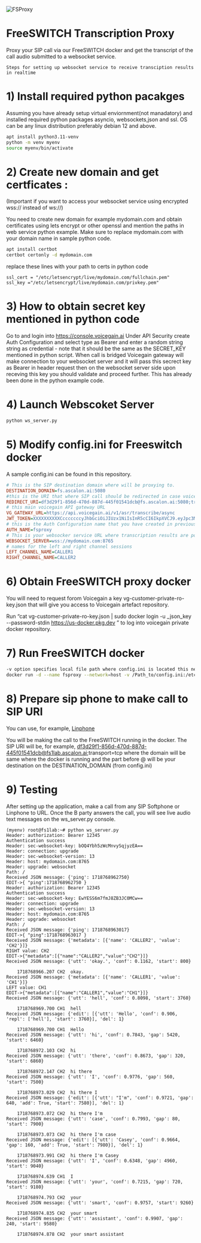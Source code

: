 ![FSProxy](./FSProxy.png)

# FreeSWITCH Transcription Proxy
Proxy your SIP call via our FreeSWITCH docker and get the transcript of the call audio submitted to a websocket service.

```Steps for setting up websocket service to receive transciption results in realtime```
# 1) Install required python pacakges
Assuming you have already setup virtual enviornment(not manadatory) and installed required python packages asyncio, websockets,json and ssl. OS can be any linux distribution preferably debian 12 and above.
```sh
apt install python3.11-venv
python -m venv myenv
source myenv/bin/activate
```
# 2) Create new domain and get certficates :

(Important if you want to access your websocket service using encrypted wss:// instead of ws://)

You need to create new domain for example mydomain.com and obtain certificates using lets encrypt or other openssl and mention the paths in web service python example.
Make sure to replace mydomain.com with your domain name in sample python code.

```sh
apt install certbot
certbot certonly -d mydomain.com
```
replace these lines with your path to certs in python code
```
ssl_cert = "/etc/letsencrypt/live/mydomain.com/fullchain.pem"
ssl_key ="/etc/letsencrypt/live/mydomain.com/privkey.pem"
```
# 3) How to obtain secret key mentioned in python code

Go to and login into https://console.voicegain.ai Under API Security create Auth Configuration and select type as Bearer and enter a random string string as credential - note that it should be the same as the SECRET_KEY mentioned in python script. When call is bridged Voicegain gateway will make connection to your websocket server and it will pass this secrect key as Bearer in header request then on the websocket server side upon receving this key you should validate and proceed further. This has already been done in the python example code. 

# 4) Launch Webscoket Server
```sh
python ws_server.py
```
# 5) Modify config.ini for Freeswitch docker 
A sample config.ini can be found in this repository.
```ini
# This is the SIP destination domain where will be proxying to.
DESTINATION_DOMAIN=fs.ascalon.ai:5080
#this is the URI that where SIP call should be redirected in case voicegain services are down to bypass Voicegain, in this case no transcriptions results will be posted to your webserver
REDIRECT_URI=df3d29f1-856d-470d-887d-445f01541dcb@fs.ascalon.ai:5080;transport=tcp
# this main voicegain API gateway URL 
VG_GATEWAY_URL=https://api.voicegain.ai/v1/asr/transcribe/async
JWT_TOKEN=XXXXXXXXXXCcccccccyJhbGciOiJIUzx1NiIsInR5cCI6IkpXVCJ9.eyJpc3MiOiI5Y2QxN2I0NS03MzI2LTRiODEtYTQzNi1jYThlOTgxOWYyNWMiLCJhdWQiOiIqLmFzY2Fsb24uYWkiLCJzdWIixiIyZjI5Mj
# this is the Auth Configuration name that you have created in previous steps above, so the Voicegain gateway will use this name and pickup credential and auth type mentioned in the portal and make a connection to your websocket server so that you can validate it. 
AUTH_NAME=fsproxy
# This is your websocker service URL where transcription results are posted in real-time
WEBSOCKET_SERVER=wss://mydomain.com:8765
# names for the left and right channel sessions
LEFT_CHANNEL_NAME=CALLER1
RIGHT_CHANNEL_NAME=CALLER2
```
# 6) Obtain FreeSWITCH proxy docker

You will need to request forom Voicegain a key vg-customer-private-ro-key.json that will give you access to Voicegain artefact repository.

Run “cat vg-customer-private-ro-key.json | sudo docker login -u _json_key --password-stdin https://us-docker.pkg.dev ” to log into voicegain private docker repository.

# 7) Run FreeSWITCH docker
```sh
-v option specifies local file path where config.ini is located this needs to be changed to where the file was copied.
docker run -d --name fsproxy --network=host -v /Path_to/config.ini:/etc/config.ini fspx1:latest
```
# 8) Prepare sip phone to make call to SIP URI

You can use, for example, [Linphone](./LINPHONE.md)

You will be making the call to the FreeSWITCH running in the docker. The SIP URI will be, for example, df3d29f1-856d-470d-887d-445f01541dcb@fs1lab.ascalon.ai;transport=tcp
where the domain will be same where the docker is running and the part before @ will be your destination on the DESTINATION_DOMAIN (from config.ini)

# 9) Testing
After setting up the application, make a call from any SIP Softphone or Linphone to URL. Once the B party answers the call, you will see live audio text messages on the ws_server.py console.

```log
(myenv) root@fs1lab:~# python ws_server.py 
Header: authorization: Bearer 12345
Authentication success
Header: sec-websocket-key: bOQ4Ybh5zWcMnvySqjyzEA==
Header: connection: upgrade
Header: sec-websocket-version: 13
Header: host: mydomain.com:8765
Header: upgrade: websocket
Path: /
Received JSON message: {'ping': 1718768962750}
EDIT->{ "ping":1718768962750 }
Header: authorization: Bearer 12345
Authentication success
Header: sec-websocket-key: EwYESS6m7fmJ8ZB3JC0MCw==
Header: connection: upgrade
Header: sec-websocket-version: 13
Header: host: mydomain.com:8765
Header: upgrade: websocket
Path: /
Received JSON message: {'ping': 1718768963017}
EDIT->{ "ping":1718768963017 }
Received JSON message: {'metadata': [{'name': 'CALLER2', 'value': 'CH2'}]}
RIGHT value: CH2
EDIT->{"metadata":[{"name":"CALLER2","value":"CH2"}]}
Received JSON message: {'utt': 'okay.', 'conf': 0.1162, 'start': 800}

	1718768966.207 CH2 	okay.
Received JSON message: {'metadata': [{'name': 'CALLER1', 'value': 'CH1'}]}
LEFT value: CH1
EDIT->{"metadata":[{"name":"CALLER1","value":"CH1"}]}
Received JSON message: {'utt': 'hell', 'conf': 0.8098, 'start': 3760}

	1718768969.700 CH1 	hell
Received JSON message: {'edit': [{'utt': 'Hello', 'conf': 0.906, 'repl': ['hell'], 'start': 3760}], 'del': 1}

	1718768969.700 CH1 	Hello
Received JSON message: {'utt': 'hi', 'conf': 0.7843, 'gap': 5420, 'start': 6460}

	1718768972.103 CH2 	hi
Received JSON message: {'utt': 'there', 'conf': 0.8673, 'gap': 320, 'start': 6860}

	1718768972.147 CH2 	hi there
Received JSON message: {'utt': 'I', 'conf': 0.9776, 'gap': 560, 'start': 7500}

	1718768973.029 CH2 	hi there I
Received JSON message: {'edit': [{'utt': "I'm", 'conf': 0.9721, 'gap': 640, 'add': True, 'start': 7580}], 'del': 1}

	1718768973.072 CH2 	hi there I'm
Received JSON message: {'utt': 'case', 'conf': 0.7993, 'gap': 80, 'start': 7900}

	1718768973.073 CH2 	hi there I'm case
Received JSON message: {'edit': [{'utt': 'Casey', 'conf': 0.9664, 'gap': 160, 'add': True, 'start': 7980}], 'del': 1}

	1718768973.991 CH2 	hi there I'm Casey
Received JSON message: {'utt': 'I', 'conf': 0.6348, 'gap': 4960, 'start': 9040}

	1718768974.639 CH1 	I
Received JSON message: {'utt': 'your', 'conf': 0.7215, 'gap': 720, 'start': 9180}

	1718768974.793 CH2 	your
Received JSON message: {'utt': 'smart', 'conf': 0.9757, 'start': 9260}

	1718768974.835 CH2 	your smart
Received JSON message: {'utt': 'assistant', 'conf': 0.9907, 'gap': 240, 'start': 9580}

	1718768974.878 CH2 	your smart assistant

```
